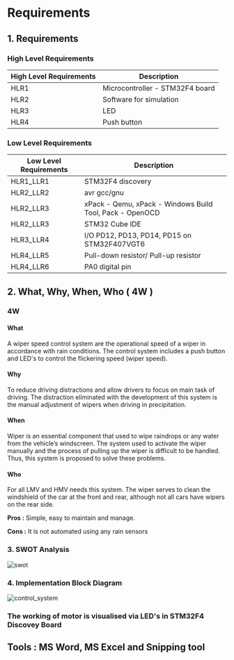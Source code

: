 # Requirements

## 1. Requirements
### High Level Requirements
| High Level Requirements  | Description |
| ------------- | ------------- |
| HLR1  | Microcontroller - STM32F4 board |
| HLR2  | Software for simulation |
| HLR3  | LED |
| HLR4  | Push button |

### Low Level Requirements
| Low Level Requirements	  | Description |
| ------------- | ------------- |
| HLR1_LLR1 | STM32F4 discovery  |
| HLR2_LLR2 | avr gcc/gnu |
| HLR2_LLR3 | xPack - Qemu, xPack - Windows Build Tool, Pack - OpenOCD |
| HLR2_LLR3 | STM32 Cube IDE |
| HLR3_LLR4 | I/O PD12, PD13, PD14, PD15 on STM32F407VGT6 |
| HLR4_LLR5 | Pull-down resistor/ Pull-up resistor  |
| HLR4_LLR6 | PA0 digital pin  |

## 2. What, Why, When, Who ( 4W )
### 4W
#### What 
A wiper speed control system are the operational speed of a wiper in accordance with rain conditions. The control system includes a push button and LED's to control the flickering speed (wiper speed). 
#### Why
To reduce driving distractions and allow drivers to focus on main task of driving. The distraction eliminated with the development of this system is the manual adjustment of wipers when driving in precipitation. 
#### When
Wiper is an essential component that used to wipe raindrops or any water from the vehicle’s windscreen. The system used to activate the wiper manually and the process of pulling up the wiper is difficult to be handled. Thus, this system is proposed to solve these problems.
#### Who
For all LMV and HMV needs this system. The wiper serves to clean the windshield of the car at the front and rear, although not all cars have wipers on the rear side. 


 **Pros :**  Simple, easy to maintain and manage. 
 
 **Cons :**  It is not automated using any rain sensors
 
### 3. SWOT Analysis
![swot](https://user-images.githubusercontent.com/102242702/168428822-44d80f91-777b-4b09-b9f0-71f560eb0188.PNG)
  
### 4. Implementation Block Diagram 
![control_system](https://user-images.githubusercontent.com/102242702/168428845-1e38d012-7239-4e50-8d5f-b968a1df46a2.PNG)


### The working of motor is visualised via LED's in STM32F4 Discovey Board

## Tools : MS Word, MS Excel and Snipping tool

